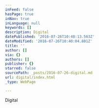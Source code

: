 ```yaml
---
inFeed: false
hasPage: true
inNav: true
inLanguage: null
keywords: []
description: Digital
datePublished: '2016-07-26T10:40:13.563Z'
dateModified: '2016-07-26T10:40:04.801Z'
title: ''
author: []
via: {}
authors: []
publisher: {}
starred: false
sourcePath: _posts/2016-07-26-digital.md
url: digital/index.html
_type: WebPage

---
```

Digital